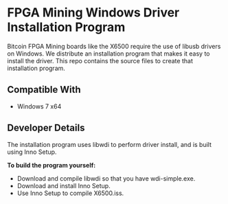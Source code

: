 FPGA Mining Windows Driver Installation Program
==================================================

Bitcoin FPGA Mining boards like the X6500 require the use of libusb drivers on Windows. We distribute an installation program that makes it easy to install the driver. This repo contains the source files to create that installation program.

Compatible With
-------

* Windows 7 x64


  
  
  


Developer Details
-------

The installation program uses libwdi to perform driver install, and is built using Inno Setup.

**To build the program yourself:**

 * Download and compile libwdi so that you have wdi-simple.exe.
 * Download and install Inno Setup.
 * Use Inno Setup to compile X6500.iss.


